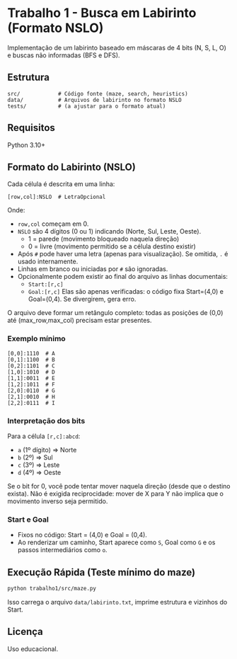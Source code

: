# Trabalho 1 - Busca em Labirinto (Formato NSLO)

Implementação de um labirinto baseado em máscaras de 4 bits (N, S, L, O) e buscas não informadas (BFS e DFS).

## Estrutura
```
src/            # Código fonte (maze, search, heuristics)
data/           # Arquivos de labirinto no formato NSLO
tests/          # (a ajustar para o formato atual)
```

## Requisitos
Python 3.10+

## Formato do Labirinto (NSLO)
Cada célula é descrita em uma linha:

```
[row,col]:NSLO  # LetraOpcional
```

Onde:
- `row,col` começam em 0.
- `NSLO` são 4 dígitos (0 ou 1) indicando (Norte, Sul, Leste, Oeste).
	- 1 = parede (movimento bloqueado naquela direção)
	- 0 = livre (movimento permitido se a célula destino existir)
- Após `#` pode haver uma letra (apenas para visualização). Se omitida, `.` é usado internamente.
- Linhas em branco ou iniciadas por `#` são ignoradas.
- Opcionalmente podem existir ao final do arquivo as linhas documentais:
	- `Start:[r,c]`
	- `Goal:[r,c]`
	Elas são apenas verificadas: o código fixa Start=(4,0) e Goal=(0,4). Se divergirem, gera erro.

O arquivo deve formar um retângulo completo: todas as posições de (0,0) até (max_row,max_col) precisam estar presentes.

### Exemplo mínimo
```
[0,0]:1110  # A
[0,1]:1100  # B
[0,2]:1101  # C
[1,0]:1010  # D
[1,1]:0011  # E
[1,2]:1011  # F
[2,0]:0110  # G
[2,1]:0010  # H
[2,2]:0111  # I
```

### Interpretação dos bits
Para a célula `[r,c]:abcd`:
- `a` (1º dígito) => Norte
- `b` (2º) => Sul
- `c` (3º) => Leste
- `d` (4º) => Oeste

Se o bit for 0, você pode tentar mover naquela direção (desde que o destino exista). Não é exigida reciprocidade: mover de X para Y não implica que o movimento inverso seja permitido.

### Start e Goal
- Fixos no código: Start = (4,0) e Goal = (0,4).
- Ao renderizar um caminho, Start aparece como `S`, Goal como `G` e os passos intermediários como `o`.

## Execução Rápida (Teste mínimo do maze)
```bash
python trabalho1/src/maze.py
```

Isso carrega o arquivo `data/labirinto.txt`, imprime estrutura e vizinhos do Start.

## Licença
Uso educacional.